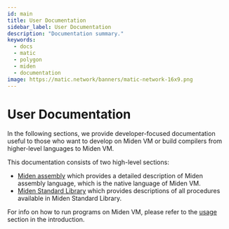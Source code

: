 ```yaml
---
id: main
title: User Documentation
sidebar_label: User Documentation
description: "Documentation summary."
keywords:
  - docs
  - matic
  - polygon
  - miden
  - documentation
image: https://matic.network/banners/matic-network-16x9.png 
---
```


# User Documentation
In the following sections, we provide developer-focused documentation useful to those who want to develop on Miden VM or build compilers from higher-level languages to Miden VM.

This documentation consists of two high-level sections:
- [Miden assembly](./assembly/main.md) which provides a detailed description of Miden assembly language, which is the native language of Miden VM.
- [Miden Standard Library](./stdlib/main.md) which provides descriptions of all procedures available in Miden Standard Library.

For info on how to run programs on Miden VM, please refer to the [usage](../intro/usage.md) section in the introduction.
